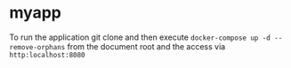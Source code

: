 # myapp
To run the application git clone and then execute `docker-compose up -d --remove-orphans` from the document root and the access via `http:localhost:8080`
